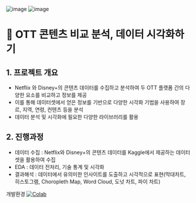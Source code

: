 ![image](https://github.com/yeryeong0519/netflix-disneyplus/assets/81680813/9209b294-1fcd-48ba-bba2-b2e0476cc935)
![image](https://github.com/yeryeong0519/netflix-disneyplus/assets/81680813/a07a5af0-6b78-4562-b18a-be792a0f5ebe)

# :eyes: OTT 콘텐츠 비교 분석, 데이터 시각화하기

## 1. 프로젝트 개요
* Netflix 와 Disney+의 콘텐츠 데이터를 수집하고 분석하여 두 OTT 플랫폼 간의 다양한 요소를 비교하고 정보를 제공
* 이를 통해 데이터셋에서 얻은 정보를 기반으로 다양한 시각화 기법을 사용하여 장르, 지역, 연령, 컨텐츠 등을 분석
* 데이터 분석 및 시각화에 필요한 다양한 라이브러리를 활용

## 2. 진행과정
* 데이터 수집 : Netflix와 Disney+의 콘텐츠 데이터를 Kaggle에서 제공하는 데이터셋을 활용하여 수집
* EDA : 데이터 전처리, 기술 통계 및 시각화
* 결과해석 : 데이터에서 유의미한 인사이트를 도출하고 시각적으로 표현(막대차트, 히스토그램, Choropleth Map, Word Cloud, 도넛 차트, 파이 차트)









개발환경 [![Colab](https://img.shields.io/badge/Colab-F9AB00?style=for-the-badge&logo=googlecolab&color=525252)](https://colab.research.google.com/)

